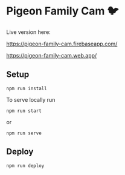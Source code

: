 # Pigeon Family Cam 🐦

Live version here: 

https://pigeon-family-cam.firebaseapp.com/

https://pigeon-family-cam.web.app/
## Setup

```
npm run install
```
To serve locally run
```
npm run start
```
or 
```
npm run serve
```

## Deploy
```
npm run deploy
```